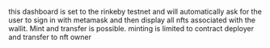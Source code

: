 this dashboard is set to the rinkeby testnet and will automatically ask for the user to sign in with metamask and then display all nfts associated with the wallit. Mint and transfer is possible. minting is limited to contract deployer and transfer  to nft owner

